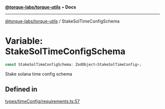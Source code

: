 [**@torque-labs/torque-utils**](../README.md) • **Docs**

***

[@torque-labs/torque-utils](../README.md) / StakeSolTimeConfigSchema

# Variable: StakeSolTimeConfigSchema

```ts
const StakeSolTimeConfigSchema: ZodObject<StakeSolTimeConfig>;
```

Stake solana time config schema

## Defined in

[types/timeConfig/requirements.ts:57](https://github.com/torque-labs/torque-utils/blob/3bd29ca22f900f1cf2686f7f240bf82e15337207/types/timeConfig/requirements.ts#L57)
